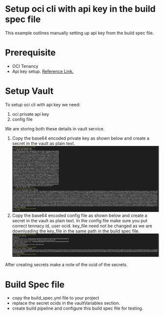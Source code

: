 # Setup oci cli with api key in the build spec file

This example outlines manually setting up api key from the build spec file.

# Prerequisite

- OCI Tenancy
- Api key setup. [Reference Link.](https://docs.oracle.com/en-us/iaas/Content/API/SDKDocs/cliinstall.htm)


# Setup Vault

To setup oci cli with api key we need:
1. oci private api key
1. config file

We are storing both these details in vault service.

1. Copy the base64 encoded private key as shown below and create a secret in the vault as plain text. <br/>
![base64 private key](images/base64-private-key.png)
1. Copy the base64 encoded config file as shown below and create a secret in the vault as plain text. In the config file make sure you put correct tennacy id, user ocid. key_file need not be changed as we are downloading the key_file in the same path in the build spec file. <br/>
![base64 config file](images/base64-config-file.png)

After creating secrets make a note of the ocid of the secrets. 

# Build Spec file

- copy the build_spec.yml file to your project
- replace the secret ocids in the vaultVariables section.
- create build pipeline and configure this build spec file for testing.